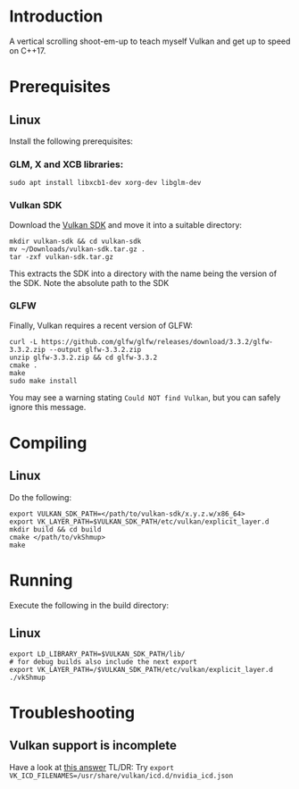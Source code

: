 # Introduction

A vertical scrolling shoot-em-up to teach myself Vulkan and get up to speed on C++17.

# Prerequisites

## Linux
Install the following prerequisites:

### GLM, X and XCB libraries:

```
sudo apt install libxcb1-dev xorg-dev libglm-dev
```

### Vulkan SDK
Download the [Vulkan SDK](https://vulkan.lunarg.com/sdk/home#sdk/downloadConfirm/latest/linux/vulkan-sdk.tar.gz) and 
move it into a suitable directory:
```
mkdir vulkan-sdk && cd vulkan-sdk
mv ~/Downloads/vulkan-sdk.tar.gz .
tar -zxf vulkan-sdk.tar.gz
```
This extracts the SDK into a directory with the name being the version of the SDK. Note the absolute path to the SDK


### GLFW
Finally, Vulkan requires a recent version of GLFW:
```
curl -L https://github.com/glfw/glfw/releases/download/3.3.2/glfw-3.3.2.zip --output glfw-3.3.2.zip
unzip glfw-3.3.2.zip && cd glfw-3.3.2
cmake .
make
sudo make install
```
You may see a warning stating `Could NOT find Vulkan`, but you can safely ignore this message. 

# Compiling

## Linux
Do the following:
```
export VULKAN_SDK_PATH=</path/to/vulkan-sdk/x.y.z.w/x86_64>
export VK_LAYER_PATH=$VULKAN_SDK_PATH/etc/vulkan/explicit_layer.d
mkdir build && cd build
cmake </path/to/vkShmup>
make
```

# Running
Execute the following in the build directory:
## Linux
```
export LD_LIBRARY_PATH=$VULKAN_SDK_PATH/lib/
# for debug builds also include the next export
export VK_LAYER_PATH=/$VULKAN_SDK_PATH/etc/vulkan/explicit_layer.d
./vkShmup
```

# Troubleshooting

## Vulkan support is incomplete

Have a look at [this answer](https://askubuntu.com/questions/1196182/vulkan-psurfaceformatcount-is-zero-with-nvidia-drivers)
TL/DR: Try `export VK_ICD_FILENAMES=/usr/share/vulkan/icd.d/nvidia_icd.json`
